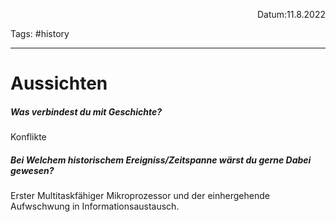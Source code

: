 <p align="right">Datum:11.8.2022</p>

Tags: #history

---
# Aussichten

##### Was verbindest du mit Geschichte?
Konflikte
##### Bei Welchem historischem Ereigniss/Zeitspanne wärst du gerne Dabei gewesen?
Erster Multitaskfähiger Mikroprozessor und der einhergehende Aufwschwung in Informationsaustausch.